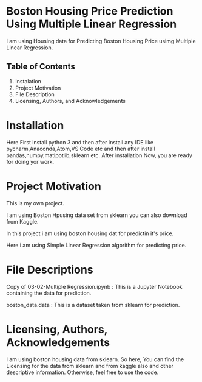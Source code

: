 # Boston Housing Price Prediction Using Multiple Linear Regression
   I am using Housing data for Predicting Boston Housing Price usimg Multiple Linear Regression.

## Table of Contents

1. Instalation
2. Project Motivation
3. File Description
4. Licensing, Authors, and Acknowledgements

# Installation

 Here First install python 3 and then after install any IDE like pycharm,Anaconda,Atom,VS Code etc and then after install                 pandas,numpy,matlpotlib,sklearn etc.
 After installation Now, you are ready for doing yor work.

 # Project Motivation

  This is my own  project.

  I am using Boston Hpusing data set from sklearn 
  you can also download from Kaggle.

  In this project i am using boston housing dat for predictin it's price.

  Here i am using Simple Linear Regression algorithm for predicting price.

# File Descriptions

 Copy of 03-02-Multiple Regression.ipynb : This is a Jupyter Notebook containing the data for prediction.

 boston_data.data : This is a dataset taken from sklearn for prediction.

# Licensing, Authors, Acknowledgements

I am using boston housing  data from sklearn. So here, You can find the Licensing for the data from sklearn and from kaggle also and other descriptive information. Otherwise, feel free to use the code.
